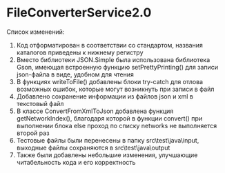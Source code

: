 # FileConverterService2.0

Список изменений:
1. Код отформатирован в соответствии со стандартом, названия каталогов приведены к нижнему регистру
2. Вместо библиотеки JSON.Simple была использована библиотека Gson, имеющая встроенную функцию setPrettyPrinting() для записи json-файла в виде, удобном для чтения
3. В функциях writeToFile() добавлены блоки try-catch для отлова возможных ошибок, которые могут возникнуть при записи в файл
4. Добавлено сохранение информации из файлов json и xml в текстовый файл
5. В классе ConvertFromXmlToJson добавлена функция getNetworkIndex(), благодаря которой в функции convert() при выполнении блока else проход по списку networks не выполняется второй раз
6. Тестовые файлы были перенесены в папку src\test\java\input, выходные файлы сохраняются в src\test\java\output
7. Также были добавлены небольшие изменения, улучшающие читабельность кода и его корректность

